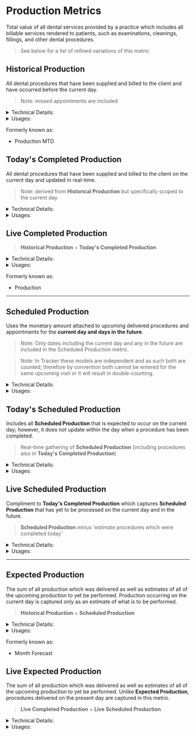 # Production Metrics

Total value of all dental services provided by a practice which includes all billable services rendered to patients, such as examinations, cleanings, fillings, and other dental procedures.

> See below for a list of refined variations of this metric

## Historical Production
All dental procedures that have been supplied and billed to the client and have occurred before the current day.

> Note: missed appointments are included

<details>
<summary>Technical Details:</summary>

* DeliveredProcedure
  * entryDate must be prior to the current day
  * deletedAt must be null
  * isCompleted must be true
    * `EXCEPTION: Tracker prior to 3.21.0 does not reliably set isCompleted and therefore must be ignored from consideration`
  * in rare cases when duplicate entries exist for one pmsId, then the maximum totalAmount present across those records is used in the evaluation
  * `Note: isDeletedFromPms is not evaluated at this point`
</details>

<details>
  <summary>Usages:</summary>

### Dashboard
* 30 Days Average
### Reporting
* Production (Huron only so far)
  * Total Production
  * Practice Production by Type
    * Total Production (segregated by type)
  * Practitioner Production 
    * Total Production (segregated by practitioner)
* Practice Performance 
  * Billed Production
* Provider Performance
  * Billed Production

</details>

Formerly known as:
* Production MTD

## Today's Completed Production
All dental procedures that have been supplied and billed to the client on the current day and updated in real-time.

> Note: derived from **Historical Production** but specifically scoped to the current day

<details>
<summary>Technical Details:</summary>

* DeliveredProcedure
  * see definition in **Historical Production** except:
    * entryDate must be the current day
</details>

<details>
  <summary>Usages:</summary>

#### Dashboard
* Today's Billed Production
#### Reporting

</details>

## Live Completed Production
> **Historical Production** + **Today's Completed Production**

<details>
<summary>Technical Details:</summary>

* see [Historical Production](#historical-production)
* see [Today's Completed Production](#todays-completed-production)
</details>

<details>
  <summary>Usages:</summary>

#### Dashboard
* Month Gross
* Production Bar
* YTD Production
#### Reporting
</details>

Formerly known as:
* Production

***

## Scheduled Production
Uses the monetary amount attached to upcoming delivered procedures and appointments for the **current day and days in the future**.

> Note: Only dates including the current day and any in the future are included in the Scheduled Production metric.

> Note: In Tracker these models are independent and as such both are counted; therefore by convention both cannot be entered for the same upcoming visit or it will result in double-counting.

<details>
<summary>Technical Details:</summary>

* DeliveredProcedure
  * uses totalAmount
  * entryDate must be current day or in the future
  * isCompleted is ignored
  * deletedAt must be null
  * in rare cases when duplicate entries exist for one pmsId, then the maximum totalAmount present across those records is used in the evaluation
  * `Note: isDeletedFromPms is not evaluated at this point`
* Appointments
  * uses estimatedRevenue
  * startDate must be current day or in the future
  * deletedAt must be null
  * isMissed must be false
  * isCancelled is false
  * isDeleted must be false
  * isPending must be false
</details>

<details>
  <summary>Usages:</summary>

#### Dashboard
* Today's Scheduled (to be verified)
#### Reporting
</details>

## Today's Scheduled Production
Includes all **Scheduled Production** that is expected to occur on the current day; however, it does not update within the day when a procedure has been completed.
> Real-time gathering of **Scheduled Production** (including procedures also in **Today's Completed Production**)

<details>
<summary>Technical Details:</summary>

* see [Scheduled Production](#scheduled-production)
* calculated in real-time 
* still includes procedures that are also captured in **Today's Completed Production**
</details>

<details>
  <summary>Usages:</summary>

#### Dashboard
* Today's Scheduled (to be verified)
#### Reporting
</details>


## Live Scheduled Production
Compliment to **Today's Completed Production** which captures **Scheduled Production** that has yet to be processed on the current day and in the future.
> **Scheduled Production** _minus_ 'estimate procedures which were completed today' 

<details>
<summary>Technical Details:</summary>

* see [Scheduled Production](#scheduled-production)
* excludes procedures that would now be captured in **Today's Completed Production**
</details>

<details>
  <summary>Usages:</summary>

#### Dashboard
* Next X Days Schedule (to be verified)
#### Reporting
</details>

***

## Expected Production
The sum of all production which was delivered as well as estimates of all of the upcoming production to yet be performed. Production occurring on the current day is captured only as an estimate of what is to be performed.

> **Historical Production** + **Scheduled Production**

<details>
<summary>Technical Details:</summary>

* see [Historical Production](#historical-production)
* see [Scheduled Production](#scheduled-production)
</details>

<details>
  <summary>Usages:</summary>

#### Dashboard
#### Reporting
* Practice Performance
  * Month Forecast
  * Next Month Forecast
* Provider Performance
  * Month Forecast
  * Next Month Forecast

</details>

Formerly known as:
* Month Forecast

## Live Expected Production
The sum of all production which was delivered as well as estimates of all of the upcoming production to yet be performed. Unlike **Expected Production**, procedures delivered on the present day are captured in this metric.

> **Live Completed Production** + **Live Scheduled Production**

<details>
<summary>Technical Details:</summary>

**Historical Production** + **Scheduled Production**

* see [Live Completed Production](#live-completed-production)
* see [Live Scheduled Production](#live-scheduled-production)
</details>

<details>
  <summary>Usages:</summary>

#### Dashboard
#### Reporting
</details>


